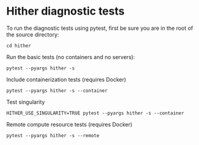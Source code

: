 # Hither diagnostic tests

To run the diagnostic tests using pytest, first be sure you are in the root of the source directory:

```
cd hither
```

Run the basic tests (no containers and no servers):

```
pytest --pyargs hither -s
```

Include containerization tests (requires Docker)

```
pytest --pyargs hither -s --container
```

Test singularity

```
HITHER_USE_SINGULARITY=TRUE pytest --pyargs hither -s --container
```

Remote compute resource tests (requires Docker)

```
pytest --pyargs hither -s --remote
```